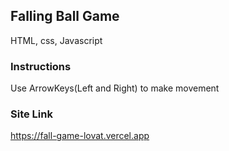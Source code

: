 ## Falling Ball Game
HTML, css, Javascript
### Instructions
Use ArrowKeys(Left and Right) to make movement
### Site Link
https://fall-game-lovat.vercel.app